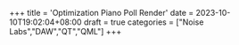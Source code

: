 +++
title = 'Optimization Piano Poll Render'
date = 2023-10-10T19:02:04+08:00
draft = true
categories = ["Noise Labs","DAW","QT","QML"]
+++
